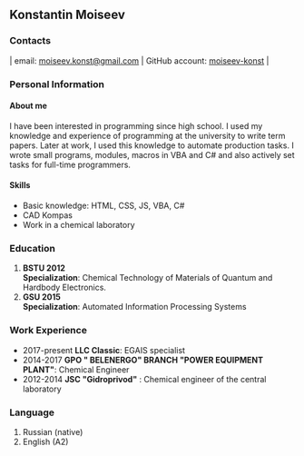 ## Konstantin Moiseev


### Contacts

| email: moiseev.konst@gmail.com | GitHub account: [moiseev-konst](https://github.com/moiseev-konst) |


### Personal Information

#### About me

I have been interested in programming since high school. I used my knowledge
and experience of programming at the university to write term papers. Later at work, I used this knowledge to automate production tasks. I wrote small programs, modules, macros in VBA and C# and also actively set tasks for full-time programmers.

#### Skills

- Basic knowledge: HTML, CSS, JS, VBA, C#
- CAD Kompas
- Work in a chemical laboratory

### Education

1. **BSTU 2012**  
   **Specialization**: Chemical Technology of Materials of Quantum and Hardbody Electronics.
2. **GSU 2015**  
   **Specialization**: Automated Information Processing Systems

### Work Experience

- 2017-present **LLC Сlassic**: EGAIS specialist
- 2014-2017 **GPO " BELENERGO"
  BRANCH "POWER EQUIPMENT PLANT"**: Chemical Engineer
- 2012-2014 **JSC "Gidroprivod"** : Chemical engineer of the central laboratory

### Language

1. Russian (native)
2. English (A2)
